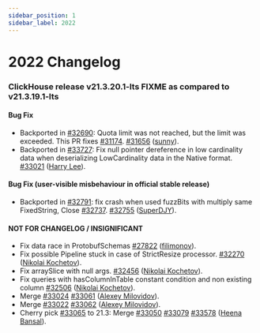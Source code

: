 ```yaml
---
sidebar_position: 1
sidebar_label: 2022
---
```


# 2022 Changelog

### ClickHouse release v21.3.20.1-lts FIXME as compared to v21.3.19.1-lts

#### Bug Fix
* Backported in [#32690](https://github.com/ClickHouse/ClickHouse/issues/32690): Quota limit was not reached, but the limit was exceeded. This PR fixes [#31174](https://github.com/ClickHouse/ClickHouse/issues/31174). [#31656](https://github.com/ClickHouse/ClickHouse/pull/31656) ([sunny](https://github.com/sunny19930321)).
* Backported in [#33727](https://github.com/ClickHouse/ClickHouse/issues/33727): Fix null pointer dereference in low cardinality data when deserializing LowCardinality data in the Native format. [#33021](https://github.com/ClickHouse/ClickHouse/pull/33021) ([Harry Lee](https://github.com/HarryLeeIBM)).

#### Bug Fix (user-visible misbehaviour in official stable release)

* Backported in [#32791](https://github.com/ClickHouse/ClickHouse/issues/32791): fix crash when used fuzzBits with multiply same FixedString, Close [#32737](https://github.com/ClickHouse/ClickHouse/issues/32737). [#32755](https://github.com/ClickHouse/ClickHouse/pull/32755) ([SuperDJY](https://github.com/cmsxbc)).

#### NOT FOR CHANGELOG / INSIGNIFICANT

* Fix data race in ProtobufSchemas [#27822](https://github.com/ClickHouse/ClickHouse/pull/27822) ([filimonov](https://github.com/filimonov)).
* Fix possible Pipeline stuck in case of StrictResize processor. [#32270](https://github.com/ClickHouse/ClickHouse/pull/32270) ([Nikolai Kochetov](https://github.com/KochetovNicolai)).
* Fix arraySlice with null args. [#32456](https://github.com/ClickHouse/ClickHouse/pull/32456) ([Nikolai Kochetov](https://github.com/KochetovNicolai)).
* Fix queries with hasColumnInTable constant condition and non existing column [#32506](https://github.com/ClickHouse/ClickHouse/pull/32506) ([Nikolai Kochetov](https://github.com/KochetovNicolai)).
* Merge [#33024](https://github.com/ClickHouse/ClickHouse/issues/33024) [#33061](https://github.com/ClickHouse/ClickHouse/pull/33061) ([Alexey Milovidov](https://github.com/alexey-milovidov)).
* Merge [#33022](https://github.com/ClickHouse/ClickHouse/issues/33022) [#33062](https://github.com/ClickHouse/ClickHouse/pull/33062) ([Alexey Milovidov](https://github.com/alexey-milovidov)).
* Cherry pick [#33065](https://github.com/ClickHouse/ClickHouse/issues/33065) to 21.3: Merge [#33050](https://github.com/ClickHouse/ClickHouse/issues/33050) [#33079](https://github.com/ClickHouse/ClickHouse/issues/33079) [#33578](https://github.com/ClickHouse/ClickHouse/pull/33578) ([Heena Bansal](https://github.com/HeenaBansal2009)).
